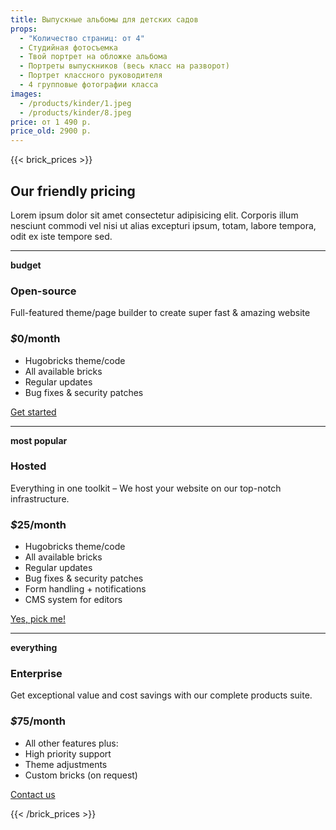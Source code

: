 ```yaml
---
title: Выпускные альбомы для детских садов
props:
  - "Количество страниц: от 4"
  - Студийная фотосъемка
  - Твой портрет на обложке альбома
  - Портреты выпускников (весь класс на разворот)
  - Портрет классного руководителя
  - 4 групповые фотографии класса
images:
  - /products/kinder/1.jpeg
  - /products/kinder/8.jpeg
price: от 1 490 р.
price_old: 2900 р.
---
```


{{< brick_prices >}}

## Our friendly pricing

Lorem ipsum dolor sit amet consectetur adipisicing elit. Corporis illum nesciunt commodi vel nisi ut alias excepturi ipsum, totam, labore tempora, odit ex iste tempore sed.

---

**budget**
### Open-source

Full-featured theme/page builder to create super fast & amazing website

### _$_**0**/month

- Hugobricks theme/code
- All available bricks
- Regular updates
- Bug fixes & security patches

[Get started](/get-started/)

---

**most popular**

### Hosted

Everything in one toolkit – We host your website on our top-notch infrastructure.

### _$_**25**/month

- Hugobricks theme/code
- All available bricks
- Regular updates
- Bug fixes & security patches
- Form handling + notifications
- CMS system for editors

[Yes, pick me!](/get-started/)

---

**everything**

### Enterprise

Get exceptional value and cost savings with our complete products suite.

### _$_**75**/month

- All other features plus:
- High priority support
- Theme adjustments
- Custom bricks (on request)

[Contact us](/get-started/)

{{< /brick_prices >}}

